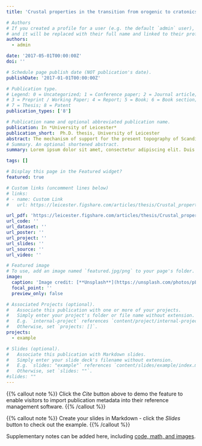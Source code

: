 ```yaml
---
title: 'Crustal properties in the transition from orogenic to cratonics area from seismological analysis: example of the Baltic shield and the Scandinavian mountains'

# Authors
# If you created a profile for a user (e.g. the default `admin` user), write the username (folder name) here
# and it will be replaced with their full name and linked to their profile.
authors:
  - admin

date: '2017-05-01T00:00:00Z'
doi: ''

# Schedule page publish date (NOT publication's date).
publishDate: '2017-01-01T00:00:00Z'

# Publication type.
# Legend: 0 = Uncategorized; 1 = Conference paper; 2 = Journal article;
# 3 = Preprint / Working Paper; 4 = Report; 5 = Book; 6 = Book section;
# 7 = Thesis; 8 = Patent
publication_types: ['8']

# Publication name and optional abbreviated publication name.
publication: In *University of Leicester*
publication_short:  Ph.D. thesis, University of Leicester
abstract: The mechanism of support for the present topography of Scandinavia is not well explained by current crustal models. High topography in Norway and Sweden (Scandinavian Alps) is directly in contact with a relatively flat region (the Baltic shield). A crustal root beneath the Scandinavian Alps, expected from Airy isostatic calculations, is not present and the gravity anomaly map suggests lateral variations in density support present day topography. To bring new constrains on the variation of crustal properties we use P-receiver functions and ambient seismic noise. Using these methods we quantify Moho depth and depth-velocity variations across the crust. P-receiver functions indicate the presence of a high velocity layer at the base of the crust, interpreted as magmatic underplating or eclogitization. Ambient seismic noise provides data from Rayleigh wave seismic tomography and identifies the presence of a low velocity layer associated with granite intrusion in the upper-middle crust. Our new crustal thickness map shows that the topography at the surface is not reflected by the Moho topography in this region. We observe a relative thickening of the crust from the Atlantic coast (40 km) to the Gulf of Bothnia (44 km). Secondly, Moho sharpness analysis and 1D depth-velocity profiles show a difference in the transition from crust and upper mantle. A high velocity layer (Vp>7.1 km.s−1) beneath the Baltic shield is missing beneath the Scandinavian mountains. This observation explains the crustal thickness variations beneath the mountain belt and the shield, with magmatic underplating beneath the shield and a delamination of the lower crust due to eclogitization process beneath the mountain range. In addition the presence of a local low density layer (granitic body) in the upper crust beneath the northern mountains seems to be a possible mechanism to explain the presence day topography in this region. 
# Summary. An optional shortened abstract.
summary: Lorem ipsum dolor sit amet, consectetur adipiscing elit. Duis posuere tellus ac convallis placerat. Proin tincidunt magna sed ex sollicitudin condimentum.

tags: []

# Display this page in the Featured widget?
featured: true

# Custom links (uncomment lines below)
# links:
# - name: Custom Link
#   url: https://leicester.figshare.com/articles/thesis/Crustal_properties_in_the_transition_from_orogenic_to_cratonic_areas_from_seismological_analysis_example_of_the_Baltic_shield_and_the_Scandinavian_Mountains/10224368

url_pdf: 'https://leicester.figshare.com/articles/thesis/Crustal_properties_in_the_transition_from_orogenic_to_cratonic_areas_from_seismological_analysis_example_of_the_Baltic_shield_and_the_Scandinavian_Mountains/10224368'
url_code: ''
url_dataset: ''
url_poster: ''
url_project: ''
url_slides: ''
url_source: ''
url_video: ''

# Featured image
# To use, add an image named `featured.jpg/png` to your page's folder.
image:
  caption: 'Image credit: [**Unsplash**](https://unsplash.com/photos/pLCdAaMFLTE)'
  focal_point: ''
  preview_only: false

# Associated Projects (optional).
#   Associate this publication with one or more of your projects.
#   Simply enter your project's folder or file name without extension.
#   E.g. `internal-project` references `content/project/internal-project/index.md`.
#   Otherwise, set `projects: []`.
projects:
  - example

# Slides (optional).
#   Associate this publication with Markdown slides.
#   Simply enter your slide deck's filename without extension.
#   E.g. `slides: "example"` references `content/slides/example/index.md`.
#   Otherwise, set `slides: ""`.
#slides: ""
---
```


{{% callout note %}}
Click the _Cite_ button above to demo the feature to enable visitors to import publication metadata into their reference management software.
{{% /callout %}}

{{% callout note %}}
Create your slides in Markdown - click the _Slides_ button to check out the example.
{{% /callout %}}

Supplementary notes can be added here, including [code, math, and images](https://wowchemy.com/docs/writing-markdown-latex/).
